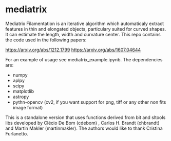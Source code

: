 # mediatrix
Mediatrix Filamentation is an iterative algorithm which automaticaly extract features in thin and elongated objects, particulary suited for curved shapes. It can estimate the length, width and curvature center.
This repo contains the code used in the following papers:

https://arxiv.org/abs/1212.1799
https://arxiv.org/abs/1607.04644

For an example of usage see mediatrix_example.ipynb. The dependencies are:
   * numpy
   * aplpy
   * scipy
   * matplotlib
   * astropy
   * pythn-opencv (cv2, if you want support for png, tiff or any other non fits image format)

This is a standalone version that uses functions derived from bit and sltools libs developed by Clécio De Bom (cdebom) , Carlos H. Brandt (chbrandt) and Martin Makler (martinmakler). The authors would like to thank Cristina Furlanetto.

